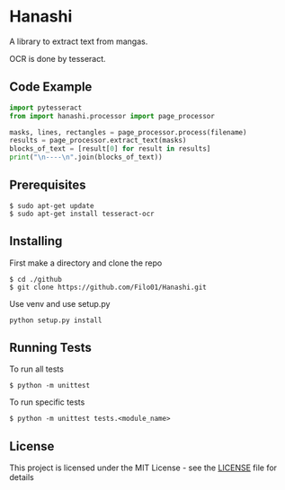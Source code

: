 # Hanashi

A library to extract text from mangas.

OCR is done by tesseract.

## Code Example


```python
import pytesseract
from import hanashi.processor import page_processor

masks, lines, rectangles = page_processor.process(filename)
results = page_processor.extract_text(masks)
blocks_of_text = [result[0] for result in results]
print("\n----\n".join(blocks_of_text))
```

## Prerequisites

```
$ sudo apt-get update
$ sudo apt-get install tesseract-ocr
```

## Installing

First make a directory and clone the repo
```
$ cd ./github
$ git clone https://github.com/Filo01/Hanashi.git
```

Use venv and use setup.py
```
python setup.py install
```

## Running Tests

To run all tests
```
$ python -m unittest
```

To run specific tests
```
$ python -m unittest tests.<module_name>
```

## License

This project is licensed under the MIT License - see the [LICENSE](LICENSE) file for details
